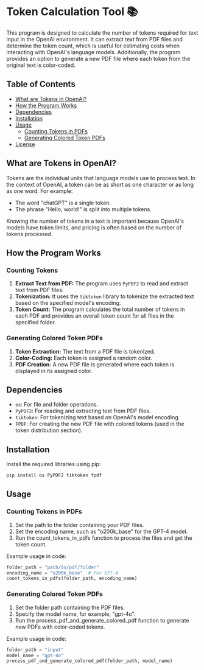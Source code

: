 # Token Calculation Tool :books:

This program is designed to calculate the number of tokens required for text input in the OpenAI environment. It can extract text from PDF files and determine the token count, which is useful for estimating costs when interacting with OpenAI's language models. Additionally, the program provides an option to generate a new PDF file where each token from the original text is color-coded.

## Table of Contents

- [What are Tokens in OpenAI?](#what-are-tokens-in-openai)
- [How the Program Works](#how-the-program-works)
- [Dependencies](#dependencies)
- [Installation](#installation)
- [Usage](#usage)
    - [Counting Tokens in PDFs](#counting-tokens-in-pdfs)
    - [Generating Colored Token PDFs](#generating-colored-token-pdfs)
- [License](#license)

## What are Tokens in OpenAI?

Tokens are the individual units that language models use to process text. In the context of OpenAI, a token can be as short as one character or as long as one word. For example:
- The word "chatGPT" is a single token.
- The phrase "Hello, world!" is split into multiple tokens.

Knowing the number of tokens in a text is important because OpenAI's models have token limits, and pricing is often based on the number of tokens processed.

## How the Program Works

### Counting Tokens

1. **Extract Text from PDF:** The program uses `PyPDF2` to read and extract text from PDF files.
2. **Tokenization:** It uses the `tiktoken` library to tokenize the extracted text based on the specified model's encoding.
3. **Token Count:** The program calculates the total number of tokens in each PDF and provides an overall token count for all files in the specified folder.

### Generating Colored Token PDFs

1. **Token Extraction:** The text from a PDF file is tokenized.
2. **Color-Coding:** Each token is assigned a random color.
3. **PDF Creation:** A new PDF file is generated where each token is displayed in its assigned color.

## Dependencies

- `os`: For file and folder operations.
- `PyPDF2`: For reading and extracting text from PDF files.
- `tiktoken`: For tokenizing text based on OpenAI's model encoding.
- `FPDF`: For creating the new PDF file with colored tokens (used in the token distribution section).

## Installation

Install the required libraries using pip:

```bash
pip install os PyPDF2 tiktoken fpdf
```

## Usage

### Counting Tokens in PDFs
1. Set the path to the folder containing your PDF files.
2. Set the encoding name, such as "o200k_base" for the GPT-4 model.
3. Run the count_tokens_in_pdfs function to process the files and get the token count.

Example usage in code:
```python
folder_path = "path/to/pdf/folder"
encoding_name = "o200k_base"  # For GPT-4
count_tokens_in_pdfs(folder_path, encoding_name)
```

### Generating Colored Token PDFs
1. Set the folder path containing the PDF files. 
2. Specify the model name, for example, "gpt-4o". 
3. Run the process_pdf_and_generate_colored_pdf function to generate new PDFs with color-coded tokens.

Example usage in code:
```python
folder_path = "input"
model_name = "gpt-4o"
process_pdf_and_generate_colored_pdf(folder_path, model_name)
```
